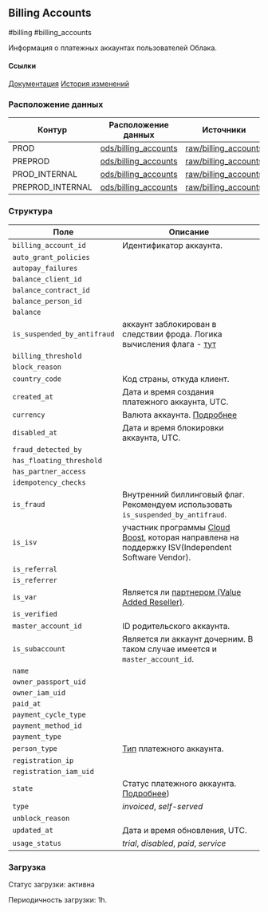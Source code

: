 ## Billing Accounts
#billing #billing_accounts

Информация о платежных аккаунтах пользователей Облака.

#### Ссылки
[Документация](https://cloud.yandex.com/en/docs/billing/concepts/billing-account)
[История изменений](../billing_accounts_history/)


### Расположение данных
| Контур            | Расположение данных   | Источники |
| ----------------- | --------------------- | --------- |
| PROD              | [ods/billing_accounts](https://yt.yandex-team.ru/hahn/navigation?path=//home/cloud-dwh/data/prod/ods/billing/billing_accounts)    | [raw/billing_accounts](https://yt.yandex-team.ru/hahn/navigation?path=//home/cloud-dwh/data/prod/raw/ydb/billing/hardware/default/billing/meta/billing_accounts)     |
| PREPROD           | [ods/billing_accounts](https://yt.yandex-team.ru/hahn/navigation?path=//home/cloud-dwh/data/preprod/ods/billing/billing_accounts) | [raw/billing_accounts](https://yt.yandex-team.ru/hahn/navigation?path=//home/cloud-dwh/data/preprod/raw/ydb/billing/hardware/default/billing/meta/billing_accounts)  |
| PROD_INTERNAL     | [ods/billing_accounts](https://yt.yandex-team.ru/hahn/navigation?path=//home/cloud-dwh/data/prod_internal/ods/billing/billing_accounts) | [raw/billing_accounts](https://yt.yandex-team.ru/hahn/navigation?path=//home/cloud-dwh/data/prod_internal/raw/ydb/billing/meta/billing_accounts)  |
| PREPROD_INTERNAL  | [ods/billing_accounts](https://yt.yandex-team.ru/hahn/navigation?path=//home/cloud-dwh/data/preprod_internal/ods/billing/billing_accounts) | [raw/billing_accounts](https://yt.yandex-team.ru/hahn/navigation?path=//home/cloud-dwh/data/preprod_internal/raw/ydb/billing/meta/billing_accounts)  |


### Структура
| Поле                          | Описание                                          |
| ----------------------------- | ------------------------------------------------- |
| `billing_account_id`          | Идентификатор аккаунта.                           |
| `auto_grant_policies`         |  |
| `autopay_failures`            |  |
| `balance_client_id`           |  |
| `balance_contract_id`         |  |
| `balance_person_id`           |  |
| `balance`                     |  |
| `is_suspended_by_antifraud`   | аккаунт заблокирован в следствии фрода. Логика вычисления флага - [тут](https://a.yandex-team.ru/arc_vcs/cloud/dwh/nirvana/vh/workflows/ods/yt/billing/billing_accounts/resources/utils/billing_accounts.sql) |
| `billing_threshold`           |  |
| `block_reason`                |  |
| `country_code`                | Код страны, откуда клиент.                        |
| `created_at`                  | Дата и время создания платежного аккаунта, UTC.   |
| `currency`                    | Валюта аккаунта. [Подробнее](https://cloud.yandex.com/en/docs/billing/payment/currency) |
| `disabled_at`                 | Дата и время блокировки аккаунта, UTC. |
| `fraud_detected_by`           |  |
| `has_floating_threshold`      |  |
| `has_partner_access`          |  |
| `idempotency_checks`          |  |
| `is_fraud`                    | Внутренний биллинговый флаг. Рекомендуем использовать `is_suspended_by_antifraud`. |
| `is_isv`                      | участник программы [Cloud Boost](https://cloud.yandex.ru/cloud-boost), которая направлена на поддержку ISV(Independent Software Vendor). |
| `is_referral`                 |  |
| `is_referrer`                 |  |
| `is_var`                      | Является ли [партнером (Value Added Reseller)](https://cloud.yandex.ru/docs/partner/program/var). |
| `is_verified`                 |  |
| `master_account_id`           | ID родительского аккаунта. |
| `is_subaccount`               | Является ли аккаунт дочерним. В таком случае имеется и `master_account_id`. |
| `name`                        |  |
| `owner_passport_uid`          |  |
| `owner_iam_uid`               |  |
| `paid_at`                     |  |
| `payment_cycle_type`          |  |
| `payment_method_id`           |  |
| `payment_type`                |  |
| `person_type`                 | [Тип](https://cloud.yandex.ru/docs/billing/concepts/billing-account#ba-types) платежного аккаунта. |
| `registration_ip`             |  |
| `registration_iam_uid`        |  |
| `state`                       | Статус платежного аккаунта. [Подробнее](https://cloud.yandex.com/en/docs/billing/concepts/billing-account-statuses)) |
| `type`                        | _invoiced_, _self-served_ |
| `unblock_reason`              |  |
| `updated_at`                  | Дата и время обновления, UTC. |
| `usage_status`                | _trial_, _disabled_, _paid_, _service_ |


### Загрузка

Статус загрузки: активна

Периодичность загрузки: 1h.
